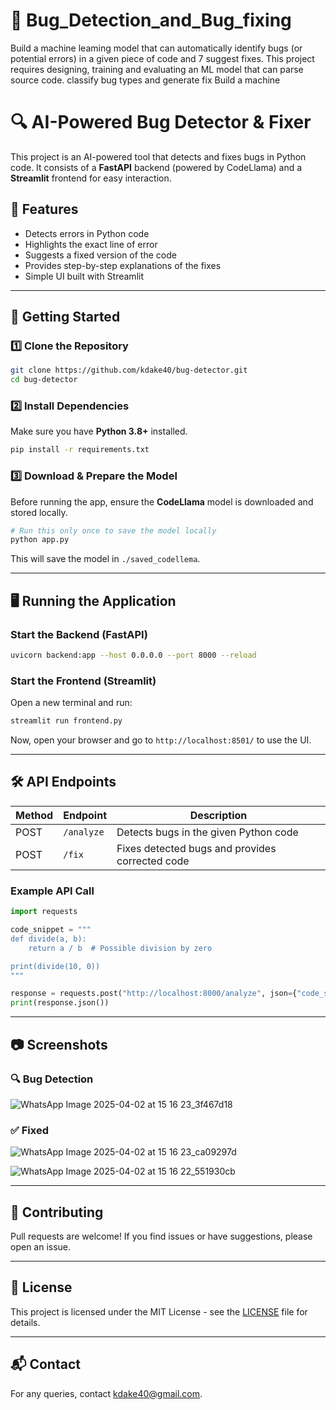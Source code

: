 # 🐍 Bug_Detection_and_Bug_fixing

Build a machine leaming model that can automatically identify bugs (or potential errors) in a given piece of code and 7 suggest fixes. This project requires designing, training and evaluating an ML model that can parse source code. classify bug types and generate fix Build a machine

# 🔍 AI-Powered Bug Detector & Fixer

This project is an AI-powered tool that detects and fixes bugs in Python code. It consists of a **FastAPI** backend (powered by CodeLlama) and a **Streamlit** frontend for easy interaction.

## 📌 Features
- Detects errors in Python code
- Highlights the exact line of error
- Suggests a fixed version of the code
- Provides step-by-step explanations of the fixes
- Simple UI built with Streamlit

---

## 🚀 Getting Started
### 1️⃣ Clone the Repository
```bash
git clone https://github.com/kdake40/bug-detector.git
cd bug-detector
```

### 2️⃣ Install Dependencies
Make sure you have **Python 3.8+** installed.
```bash
pip install -r requirements.txt
```

### 3️⃣ Download & Prepare the Model
Before running the app, ensure the **CodeLlama** model is downloaded and stored locally.
```bash
# Run this only once to save the model locally
python app.py
```
This will save the model in `./saved_codellema`.

---

## 🖥️ Running the Application
### Start the Backend (FastAPI)
```bash
uvicorn backend:app --host 0.0.0.0 --port 8000 --reload
```

### Start the Frontend (Streamlit)
Open a new terminal and run:
```bash
streamlit run frontend.py
```
Now, open your browser and go to `http://localhost:8501/` to use the UI.

---

## 🛠 API Endpoints
| Method | Endpoint      | Description |
|--------|-------------|-------------|
| POST   | `/analyze`  | Detects bugs in the given Python code |
| POST   | `/fix`      | Fixes detected bugs and provides corrected code |

### Example API Call
```python
import requests

code_snippet = """
def divide(a, b):
    return a / b  # Possible division by zero

print(divide(10, 0))
"""

response = requests.post("http://localhost:8000/analyze", json={"code_snippet": code_snippet})
print(response.json())
```

---

## 📷 Screenshots
### 🔍 **Bug Detection**
![WhatsApp Image 2025-04-02 at 15 16 23_3f467d18](https://github.com/user-attachments/assets/b3cd4b58-9da9-4972-ba2a-8284fbb9ebe0)



### ✅ **Fixed**
![WhatsApp Image 2025-04-02 at 15 16 23_ca09297d](https://github.com/user-attachments/assets/20bdcc98-267e-4c14-9f86-0afc80041a26)

![WhatsApp Image 2025-04-02 at 15 16 22_551930cb](https://github.com/user-attachments/assets/f2d0d297-19c5-4a86-ae49-4592330bf161)



---

## 🤝 Contributing
Pull requests are welcome! If you find issues or have suggestions, please open an issue.

---

## 📜 License
This project is licensed under the MIT License - see the [LICENSE](LICENSE) file for details.

---

## 📬 Contact
For any queries, contact [kdake40@gmail.com](mailto:your_kdake40@gmail.com).

